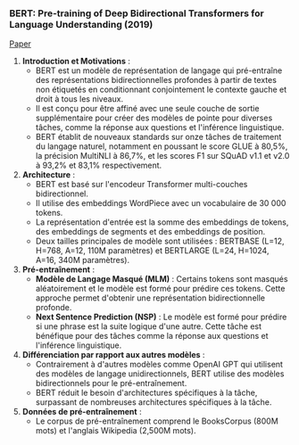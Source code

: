 ### BERT: Pre-training of Deep Bidirectional Transformers for Language Understanding (2019)

[Paper](https://arxiv.org/pdf/1810.04805.pdf)

1. **Introduction et Motivations** :
    - BERT est un modèle de représentation de langage qui pré-entraîne des représentations bidirectionnelles profondes à partir de textes non étiquetés en conditionnant conjointement le contexte gauche et droit à tous les niveaux.
    - Il est conçu pour être affiné avec une seule couche de sortie supplémentaire pour créer des modèles de pointe pour diverses tâches, comme la réponse aux questions et l'inférence linguistique.
    - BERT établit de nouveaux standards sur onze tâches de traitement du langage naturel, notamment en poussant le score GLUE à 80,5%, la précision MultiNLI à 86,7%, et les scores F1 sur SQuAD v1.1 et v2.0 à 93,2% et 83,1% respectivement.
2. **Architecture** :
    - BERT est basé sur l'encodeur Transformer multi-couches bidirectionnel.
    - Il utilise des embeddings WordPiece avec un vocabulaire de 30 000 tokens.
    - La représentation d'entrée est la somme des embeddings de tokens, des embeddings de segments et des embeddings de position.
    - Deux tailles principales de modèle sont utilisées : BERTBASE (L=12, H=768, A=12, 110M paramètres) et BERTLARGE (L=24, H=1024, A=16, 340M paramètres).
3. **Pré-entraînement** :
    - **Modèle de Langage Masqué (MLM)** : Certains tokens sont masqués aléatoirement et le modèle est formé pour prédire ces tokens. Cette approche permet d'obtenir une représentation bidirectionnelle profonde.
    - **Next Sentence Prediction (NSP)** : Le modèle est formé pour prédire si une phrase est la suite logique d'une autre. Cette tâche est bénéfique pour des tâches comme la réponse aux questions et l'inférence linguistique.
4. **Différenciation par rapport aux autres modèles** :
    - Contrairement à d'autres modèles comme OpenAI GPT qui utilisent des modèles de langage unidirectionnels, BERT utilise des modèles bidirectionnels pour le pré-entraînement.
    - BERT réduit le besoin d'architectures spécifiques à la tâche, surpassant de nombreuses architectures spécifiques à la tâche.
5. **Données de pré-entraînement** :
    - Le corpus de pré-entraînement comprend le BooksCorpus (800M mots) et l'anglais Wikipedia (2,500M mots).